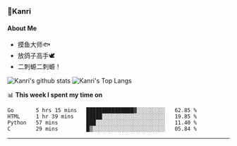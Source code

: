 ### 🌱Kanri
#### About Me
- 摸鱼大师🐟
- 放鸽子高手🕊
- 二刺螈二刺螈！

![Kanri's github stats](https://github-readme-stats.vercel.app/api?username=Yiwen-Chan&show_icons=true&theme=vue&line_height=20)
![Kanri's Top Langs](https://github-readme-stats.vercel.app/api/top-langs/?username=Yiwen-Chan&layout=compact&theme=vue&card_width=270)

📊 **This week I spent my time on**
<!--START_SECTION:waka-->
```text
Go       5 hrs 15 mins   ███████████████▓░░░░░░░░░   62.85 % 
HTML     1 hr 39 mins    █████░░░░░░░░░░░░░░░░░░░░   19.85 % 
Python   57 mins         ███░░░░░░░░░░░░░░░░░░░░░░   11.40 % 
C        29 mins         █▒░░░░░░░░░░░░░░░░░░░░░░░   05.84 % 
```
<!--END_SECTION:waka-->

***

